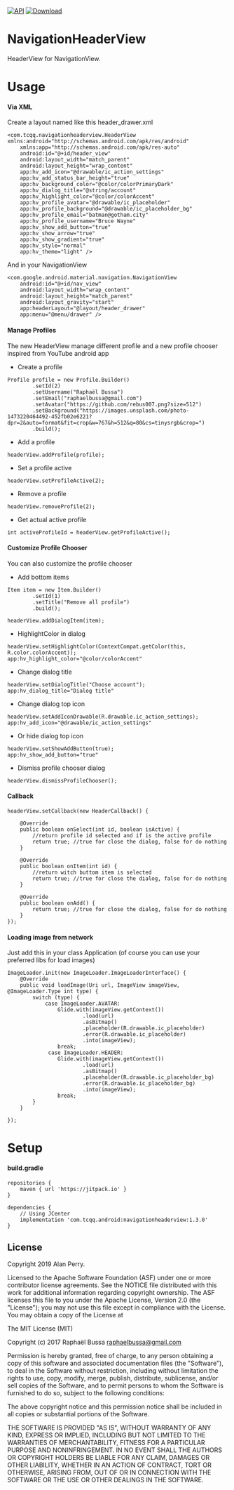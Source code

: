 [![API](https://img.shields.io/badge/API-17%2B-brightgreen.svg?style=flat)](https://android-arsenal.com/api?level=17)
[ ![Download](https://api.bintray.com/packages/tcqq/android/navigationheaderview/images/download.svg?version=1.3.0) ](https://bintray.com/tcqq/android/navigationheaderview/1.3.0/link)

# NavigationHeaderView
HeaderView for NavigationView.

# Usage
#### Via XML
Create a layout named like this header_drawer.xml
```
<com.tcqq.navigationheaderview.HeaderView xmlns:android="http://schemas.android.com/apk/res/android"
    xmlns:app="http://schemas.android.com/apk/res-auto"
    android:id="@+id/header_view"
    android:layout_width="match_parent"
    android:layout_height="wrap_content"
    app:hv_add_icon="@drawable/ic_action_settings"
    app:hv_add_status_bar_height="true"
    app:hv_background_color="@color/colorPrimaryDark"
    app:hv_dialog_title="@string/account"
    app:hv_highlight_color="@color/colorAccent"
    app:hv_profile_avatar="@drawable/ic_placeholder"
    app:hv_profile_background="@drawable/ic_placeholder_bg"
    app:hv_profile_email="batman@gotham.city"
    app:hv_profile_username="Bruce Wayne"
    app:hv_show_add_button="true"
    app:hv_show_arrow="true"
    app:hv_show_gradient="true"
    app:hv_style="normal"
    app:hv_theme="light" />
```
And in your NavigationView

```
<com.google.android.material.navigation.NavigationView
    android:id="@+id/nav_view"
    android:layout_width="wrap_content"
    android:layout_height="match_parent"
    android:layout_gravity="start"
    app:headerLayout="@layout/header_drawer"
    app:menu="@menu/drawer" />
```
#### Manage Profiles
The new HeaderView manage different profile and a new profile chooser inspired from YouTube android app
- Create a profile
```
Profile profile = new Profile.Builder()
        .setId(2)
        .setUsername("Raphaël Bussa")
        .setEmail("raphaelbussa@gmail.com")
        .setAvatar("https://github.com/rebus007.png?size=512")
        .setBackground("https://images.unsplash.com/photo-1473220464492-452fb02e6221?dpr=2&auto=format&fit=crop&w=767&h=512&q=80&cs=tinysrgb&crop=")
        .build();
```
- Add a profile
```
headerView.addProfile(profile);
```
- Set a profile active
```
headerView.setProfileActive(2);
```
- Remove a profile
```
headerView.removeProfile(2);
```
- Get actual active profile
```
int activeProfileId = headerView.getProfileActive();
```

#### Customize Profile Chooser
You can also customize the profile chooser
- Add bottom items
```
Item item = new Item.Builder()
        .setId(1)
        .setTitle("Remove all profile")
        .build();

headerView.addDialogItem(item);
```
- HighlightColor in dialog
```
headerView.setHighlightColor(ContextCompat.getColor(this, R.color.colorAccent));
app:hv_highlight_color="@color/colorAccent"
```
- Change dialog title
```
headerView.setDialogTitle("Choose account");
app:hv_dialog_title="Dialog title"
```
- Change dialog top icon
```
headerView.setAddIconDrawable(R.drawable.ic_action_settings);
app:hv_add_icon="@drawable/ic_action_settings"
```
- Or hide dialog top icon
```
headerView.setShowAddButton(true);
app:hv_show_add_button="true"
```
- Dismiss profile chooser dialog
```
headerView.dismissProfileChooser();
```
#### Callback
```
headerView.setCallback(new HeaderCallback() {

    @Override
    public boolean onSelect(int id, boolean isActive) {
        //return profile id selected and if is the active profile
        return true; //true for close the dialog, false for do nothing
    }

    @Override
    public boolean onItem(int id) {
        //return witch buttom item is selected
        return true; //true for close the dialog, false for do nothing
    }

    @Override
    public boolean onAdd() {
        return true; //true for close the dialog, false for do nothing
    }
});
```
#### Loading image from network
Just add this in your class Application (of course you can use your preferred libs for load images)
```
ImageLoader.init(new ImageLoader.ImageLoaderInterface() {
    @Override
    public void loadImage(Uri url, ImageView imageView, @ImageLoader.Type int type) {
        switch (type) {
            case ImageLoader.AVATAR:
                Glide.with(imageView.getContext())
                        .load(url)
                        .asBitmap()
                        .placeholder(R.drawable.ic_placeholder)
                        .error(R.drawable.ic_placeholder)
                        .into(imageView);
                break;
             case ImageLoader.HEADER:
                Glide.with(imageView.getContext())
                        .load(url)
                        .asBitmap()
                        .placeholder(R.drawable.ic_placeholder_bg)
                        .error(R.drawable.ic_placeholder_bg)
                        .into(imageView);
                break;
        }
    }

});
```

# Setup
#### build.gradle
```
repositories {
    maven { url 'https://jitpack.io' }
}
```
```
dependencies {
    // Using JCenter
    implementation 'com.tcqq.android:navigationheaderview:1.3.0'
}
```

License
-------

Copyright 2019 Alan Perry.

Licensed to the Apache Software Foundation (ASF) under one or more contributor
license agreements.  See the NOTICE file distributed with this work for
additional information regarding copyright ownership.  The ASF licenses this
file to you under the Apache License, Version 2.0 (the "License"); you may not
use this file except in compliance with the License.  You may obtain a copy of
the License at

The MIT License (MIT)

Copyright (c) 2017 Raphaël Bussa <raphaelbussa@gmail.com>

Permission is hereby granted, free of charge, to any person obtaining a copy
of this software and associated documentation files (the "Software"), to deal
in the Software without restriction, including without limitation the rights
to use, copy, modify, merge, publish, distribute, sublicense, and/or sell
copies of the Software, and to permit persons to whom the Software is
furnished to do so, subject to the following conditions:

The above copyright notice and this permission notice shall be included in all
copies or substantial portions of the Software.

THE SOFTWARE IS PROVIDED "AS IS", WITHOUT WARRANTY OF ANY KIND, EXPRESS OR
IMPLIED, INCLUDING BUT NOT LIMITED TO THE WARRANTIES OF MERCHANTABILITY,
FITNESS FOR A PARTICULAR PURPOSE AND NONINFRINGEMENT. IN NO EVENT SHALL THE
AUTHORS OR COPYRIGHT HOLDERS BE LIABLE FOR ANY CLAIM, DAMAGES OR OTHER
LIABILITY, WHETHER IN AN ACTION OF CONTRACT, TORT OR OTHERWISE, ARISING FROM,
OUT OF OR IN CONNECTION WITH THE SOFTWARE OR THE USE OR OTHER DEALINGS IN THE
SOFTWARE.